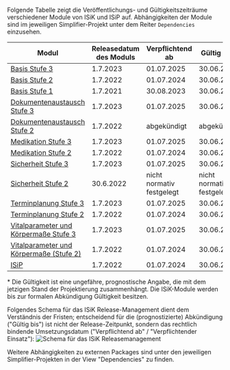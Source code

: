 Folgende Tabelle zeigt die Veröffentlichungs- und Gültigkeitszeiträume verschiedener Module von ISiK und ISiP auf.
Abhängigkeiten der Module sind im jeweiligen Simplifier-Projekt unter dem Reiter `Dependencies` einzusehen.

| **Modul**                  | **Releasedatum des Moduls**   | **Verpflichtend ab** |**Gültig bis\*** |  **Abkündigungsdatum** | 
|---------------------------|-----------------|------------------------|---------|-------|
| [Basis  Stufe 3](https://simplifier.net/isik-v3)    | 1.7.2023 |  01.07.2025 |   30.06.2026 |      -    | 
| [Basis Stufe 2](https://simplifier.net/isik)    | 1.7.2022| 01.07.2024 |    30.06.2025 |      -    | 
| [Basis Stufe 1](https://simplifier.net/isik-basis-1) |  1.7.2021  |  30.08.2023 | 30.06.2024 |  -     |        |
|[Dokumentenaustausch  Stufe 3](https://simplifier.net/spec-isik-dokumentenaustausch)  | 1.7.2023   |  01.07.2025 |   30.06.2026 |     -    |  
|[Dokumentenaustausch Stufe 2](https://gematik.github.io/spec-ISiK-Dokumentenaustausch/IG/2.0.1/ImplementationGuide-markdown-Einfuehrung.html)   | 1.7.2022   |  abgekündigt  | abgekündigt | 1.2.2023   |
| [Medikation  Stufe 3](https://simplifier.net/guide/implementierungsleitfaden-isik-modul-medikation?version=current)  | 1.7.2023    |  01.07.2025 |   30.06.2026 |    -    |   
| [Medikation Stufe 2](https://simplifier.net/spec-isik-medikation)  | 1.7.2022   | 01.07.2024  | 30.06.2025 |    -    |   
|[Sicherheit  Stufe 3 ](https://simplifier.net/isik-sicherheit-v3)   | 1.7.2023   |    01.07.2025 |   30.06.2026 |    -    | 
|[Sicherheit  Stufe 2 ](https://simplifier.net/spec-isik-sicherheit)   |  30.6.2022 |    nicht normativ festgelegt |  nicht normativ festgelegt|  -    | 
| [Terminplanung  Stufe 3](https://simplifier.net/spec-isik-terminplanung) | 1.7.2023    |      01.07.2025 |   30.06.2026 |   -    | 
| [Terminplanung Stufe 2](https://simplifier.net/spec-isik-terminplanung) | 1.7.2022    | 01.07.2024  |     30.06.2025 |   -    |
| [Vitalparameter und Körpermaße  Stufe 3](https://simplifier.net/guide/implementierungsleitfaden-isik-modul-vitalwerte-und-k-rperma-e?version=current) | 1.7.2023    |   01.07.2025 |   30.06.2026 |  -      |  
| [Vitalparameter und Körpermaße (Stufe 2)](https://simplifier.net/spec-isik-vitalparameter-und-koerpermasse) | 1.7.2022   |    01.07.2024  |   30.06.2025 | -      | 
| [ISiP](https://simplifier.net/isip)   | 1.7.2022   | 01.07.2024  |    30.06.2025 |     -   |  


\* Die Gültigkeit ist eine ungefähre, prognostische Angabe, die mit dem jetzigen Stand der Projektierung zusammenhängt. Die ISiK-Module werden bis zur formalen Abkündigung Gültigkeit besitzen.

Folgendes Schema für das ISiK Release-Management dient dem Verständnis der Fristen; entscheidend für die (prognostizierte) Abkündigung ("Gültig bis") ist nicht der Release-Zeitpunkt, sondern das rechtlich bindende Umsetzungsdatum ("Verpflichtend ab" / "Verpflichtender Einsatz"):
![Schema für das ISiK Releasemanagement](ISiK_Releasemanagement.png)

Weitere Abhängigkeiten zu externen Packages sind unter den jeweiligen Simplifier-Projekten in der View "Dependencies" zu finden.
